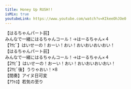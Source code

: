 ```yaml
---
title: Honey Up RUSH!!
isMix: true
youtubeLink: https://www.youtube.com/watch?v=KIkeeOhJOe0
---
```


<t s=40>【はるちゃんパート前】</t><br />
みんなで一緒にはるちゃんコール！→はーるちゃん×４<br />
<t s=66>【1ｻﾋﾞ】</t>はいせーの！おーい！おい！おいおいおいおい！<br />
<t s=106>【はるちゃんパート前】</t><br />
みんなで一緒にはるちゃんコール！→はーるちゃん×４<br />
<t s=132>【2ｻﾋﾞ】</t>はいせーの！おーい！おい！おいおいおいおい！<br />
<t s=153>【2ｻﾋﾞ後】</t>うりゃおい！×8 <br />
<t s=175>【間奏】</t>アイヌ日可変 <br />
<t s=231>【ｱｳﾄﾛ】</t>若気の至り